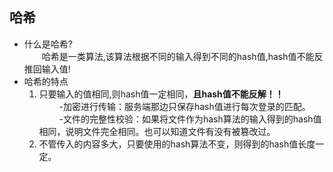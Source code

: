 ## 哈希
+ 什么是哈希?
	<br>&emsp;&emsp;哈希是一类算法,该算法根据不同的输入得到不同的hash值,hash值不能反推回输入值!
+ 哈希的特点
	1. 只要输入的值相同,则hash值一定相同，**且hash值不能反解！！**	
	<br> &emsp;&emsp; -加密进行传输：服务端那边只保存hash值进行每次登录的匹配。
	<br> &emsp;&emsp; -文件的完整性校验：如果将文件作为hash算法的输入得到的hash值相同，说明文件完全相同。也可以知道文件有没有被篡改过。
	2. 不管传入的内容多大，只要使用的hash算法不变，则得到的hash值长度一定。
	

